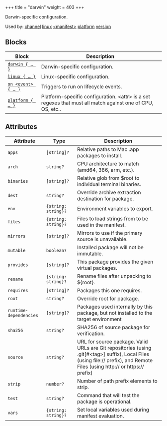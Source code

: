 +++
title = "darwin"
weight = 403
+++

Darwin-specific configuration.

Used by: [channel](../channel#blocks) [linux](../linux#blocks) [&lt;manifest>](../manifest#blocks) [platform](../platform#blocks) [version](../version#blocks)


## Blocks

| Block  | Description |
|--------|-------------|
| [`darwin { … }`](../darwin) | Darwin-specific configuration. |
| [`linux { … }`](../linux) | Linux-specific configuration. |
| [`on <event> { … }`](../on) | Triggers to run on lifecycle events. |
| [`platform { … }`](../platform) | Platform-specific configuration. &lt;attr&gt; is a set regexes that must all match against one of CPU, OS, etc.. |

## Attributes

| Attribute | Type | Description |
|-----------|------|-------------|
| `apps` | `[string]?` | Relative paths to Mac .app packages to install. |
| `arch` | `string?` | CPU architecture to match (amd64, 386, arm, etc.). |
| `binaries` | `[string]?` | Relative glob from $root to individual terminal binaries. |
| `dest` | `string?` | Override archive extraction destination for package. |
| `env` | `{string: string}?` | Environment variables to export. |
| `files` | `{string: string}?` | Files to load strings from to be used in the manifest. |
| `mirrors` | `[string]?` | Mirrors to use if the primary source is unavailable. |
| `mutable` | `boolean?` | Installed package will not be immutable. |
| `provides` | `[string]?` | This package provides the given virtual packages. |
| `rename` | `{string: string}?` | Rename files after unpacking to ${root}. |
| `requires` | `[string]?` | Packages this one requires. |
| `root` | `string?` | Override root for package. |
| `runtime-dependencies` | `[string]?` | Packages used internally by this package, but not installed to the target environment |
| `sha256` | `string?` | SHA256 of source package for verification. |
| `source` | `string?` | URL for source package. Valid URLs are Git repositories (using .git[#&lt;tag&gt;] suffix), Local Files (using file:// prefix), and Remote Files (using http:// or https:// prefix) |
| `strip` | `number?` | Number of path prefix elements to strip. |
| `test` | `string?` | Command that will test the package is operational. |
| `vars` | `{string: string}?` | Set local variables used during manifest evaluation. |
